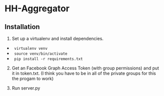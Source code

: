 HH-Aggregator
=========


## Installation
1. Set up a virtualenv and install dependencies.
 - ``` virtualenv venv```
 - ``` source venv/bin/activate```
 - ``` pip install -r requirements.txt```

2. Get an Facebook Graph Access Token (with group permissions) and put it in token.txt. (I think you have to be in all of the private groups for this the progam to work)

3. Run server.py
